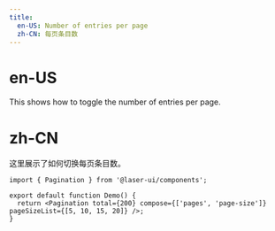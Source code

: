```yaml
---
title:
  en-US: Number of entries per page
  zh-CN: 每页条目数
---
```


# en-US

This shows how to toggle the number of entries per page.

# zh-CN

这里展示了如何切换每页条目数。

```tsx
import { Pagination } from '@laser-ui/components';

export default function Demo() {
  return <Pagination total={200} compose={['pages', 'page-size']} pageSizeList={[5, 10, 15, 20]} />;
}
```
